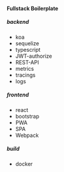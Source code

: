 #### Fullstack Boilerplate
##### backend
* koa
* sequelize
* typescript
* JWT-authorize
* REST-API
* metrics
* tracings
* logs
##### frontend
* react
* bootstrap
* PWA
* SPA
* Webpack

##### build
* docker


